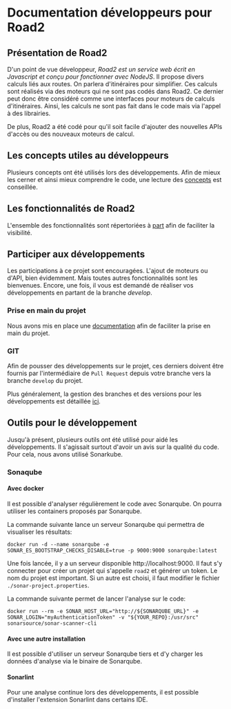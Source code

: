 # Documentation développeurs pour Road2

## Présentation de Road2

D'un point de vue développeur, *Road2 est un service web écrit en Javascript et conçu pour fonctionner avec NodeJS*. Il propose divers calculs liés aux routes. On parlera d'itinéraires pour simplifier. Ces calculs sont réalisés via des moteurs qui ne sont pas codés dans Road2. Ce dernier peut donc être considéré comme une interfaces pour moteurs de calculs d'itinéraires. Ainsi, les calculs ne sont pas fait dans le code mais via l'appel à des librairies.

De plus, Road2 a été codé pour qu'il soit facile d'ajouter des nouvelles APIs d'accès ou des nouveaux moteurs de calcul.

## Les concepts utiles au développeurs 

Plusieurs concepts ont été utilisés lors des développements. Afin de mieux les cerner et ainsi mieux comprendre le code, une lecture des [concepts](./concepts.md) est conseillée. 

## Les fonctionnalités de Road2 

L'ensemble des fonctionnalités sont répertoriées à [part](./functionnalities.md) afin de faciliter la visibilité. 

## Participer aux développements 

Les participations à ce projet sont encouragées. L'ajout de moteurs ou d'API, bien évidemment. Mais toutes autres fonctionnalités sont les bienvenues. Encore, une fois, il vous est demandé de réaliser vos développements en partant de la branche *develop*. 

### Prise en main du projet

Nous avons mis en place une [documentation](./modification.md) afin de faciliter la prise en main du projet. 

### GIT 

Afin de pousser des développements sur le projet, ces derniers doivent être fournis par l'intermédiaire de `Pull Request` depuis votre branche vers la branche `develop` du projet. 

Plus généralement, la gestion des branches et des versions pour les développements est détaillée [ici](./version.md). 

## Outils pour le développement

Jusqu'à présent, plusieurs outils ont été utilisé pour aidé les développements. Il s'agissait surtout d'avoir un avis sur la qualité du code. Pour cela, nous avons utilisé Sonarkube. 

### Sonaqube 

#### Avec docker

Il est possible d'analyser régulièrement le code avec Sonarqube. On pourra utiliser les containers proposés par Sonarqube. 

La commande suivante lance un serveur Sonarqube qui permettra de visualiser les résultats:

```
docker run -d --name sonarqube -e SONAR_ES_BOOTSTRAP_CHECKS_DISABLE=true -p 9000:9000 sonarqube:latest
```

Une fois lancée, il y a un serveur disponible http://localhost:9000. Il faut s'y connecter pour créer un projet qui s'appelle `road2` et générer un token. Le nom du projet est important. Si un autre est choisi, il faut modifier le fichier `./sonar-project.properties`. 

La commande suivante permet de lancer l'analyse sur le code:

```
docker run --rm -e SONAR_HOST_URL="http://${SONARQUBE_URL}" -e SONAR_LOGIN="myAuthenticationToken" -v "${YOUR_REPO}:/usr/src" sonarsource/sonar-scanner-cli
```

#### Avec une autre installation

Il est possible d'utiliser un serveur Sonarqube tiers et d'y charger les données d'analyse via le binaire de Sonarqube. 

#### Sonarlint 

Pour une analyse continue lors des développements, il est possible d'installer l'extension Sonarlint dans certains IDE. 


